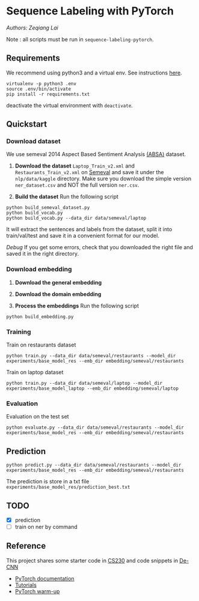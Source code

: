 # Sequence Labeling with PyTorch

*Authors: Zeqiang Lai*

Note : all scripts must be run in `sequence-labeling-pytorch`.

## Requirements

We recommend using python3 and a virtual env. See instructions [here](https://cs230-stanford.github.io/project-starter-code.html).

```
virtualenv -p python3 .env
source .env/bin/activate
pip install -r requirements.txt
```

deactivate the virtual environment with `deactivate`.

## Quickstart

### Download dataset

We use semeval 2014 Aspect Based Sentiment Analysis [(ABSA)](http://alt.qcri.org/semeval2014/task4/) dataset.

1. __Download the dataset__ `Laptop_Train_v2.xml` and `Restaurants_Train_v2.xml` on [Semeval](http://alt.qcri.org/semeval2014/task4/index.php?id=data-and-tools) and save it under the `nlp/data/kaggle` directory. Make sure you download the simple version `ner_dataset.csv` and NOT the full version `ner.csv`.

2. __Build the dataset__ Run the following script
```
python build_semeval_dataset.py
python build_vocab.py
python build_vocab.py --data_dir data/semeval/laptop
```
It will extract the sentences and labels from the dataset, split it into train/val/test and save it in a convenient format for our model.

*Debug* If you get some errors, check that you downloaded the right file and saved it in the right directory.


### Download embedding

1. __Download the general embedding__

2. __Download the domain embedding__

3. __Process the embeddings__ Run the following script
```
python build_embedding.py
```

### Training

Train on restaurants dataset
```
python train.py --data_dir data/semeval/restaurants --model_dir experiments/base_model_res --emb_dir embedding/semeval/restaurants
```

Train on laptop dataset
```
python train.py --data_dir data/semeval/laptop --model_dir experiments/base_model_laptop --emb_dir embedding/semeval/laptop
```

### Evaluation
Evaluation on the test set
```
python evaluate.py --data_dir data/semeval/restaurants --model_dir experiments/base_model_res --emb_dir embedding/semeval/restaurants
```

## Prediction
```
python predict.py --data_dir data/semeval/restaurants --model_dir experiments/base_model_res --emb_dir embedding/semeval/restaurants
```

The prediction is store in a txt file `experiments/base_model_res/prediction_best.txt`

## TODO
- [x] prediction
- [ ] train on ner by command

## Reference

This project shares some starter code in [CS230](https://cs230-stanford.github.io/project-code-examples.html) and code snippets in [De-CNN](https://github.com/howardhsu/Double-Embeddings-and-CNN-based-Sequence-Labeling-for-Aspect-Extraction)

- [PyTorch documentation](http://pytorch.org/docs/0.3.0/)
- [Tutorials](http://pytorch.org/tutorials/)
- [PyTorch warm-up](https://github.com/jcjohnson/pytorch-examples)
